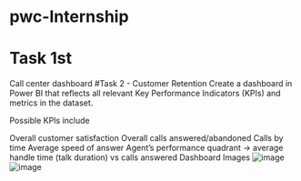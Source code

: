 # pwc-Internship

# Task 1st 
Call center dashboard
#Task 2 - Customer Retention
Create a dashboard in Power BI that reflects all relevant Key Performance Indicators (KPIs) and metrics in the dataset.

Possible KPIs include

Overall customer satisfaction
Overall calls answered/abandoned
Calls by time
Average speed of answer
Agent’s performance quadrant -> average handle time (talk duration) vs calls answered
Dashboard Images
![image](https://github.com/Latasharma26/pwc-Internship-task-1-/assets/96385877/920cf4dc-9508-4ebc-9bf0-affecc40e232)
![image](https://github.com/Latasharma26/pwc-Internship-task-1-/assets/96385877/fda96fad-d5dd-4feb-9b20-3079a1ce3efb)




